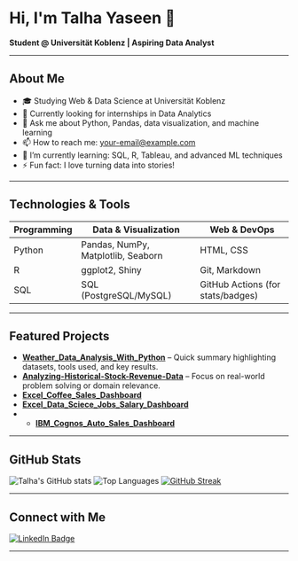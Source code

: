 # Hi, I'm Talha Yaseen 👋
**Student @ Universität Koblenz | Aspiring Data Analyst**

---

##  About Me
- 🎓 Studying Web & Data Science at Universität Koblenz  
- 👀 Currently looking for internships in Data Analytics  
- 💬 Ask me about Python, Pandas, data visualization, and machine learning  
- 📫 How to reach me: [your-email@example.com](mailto:talhayaseen8421@gmail.com)  
- 🌱 I’m currently learning: SQL, R, Tableau, and advanced ML techniques  
- ⚡ Fun fact: I love turning data into stories!

---

##  Technologies & Tools

| Programming | Data & Visualization | Web & DevOps |
|-------------|----------------------|--------------|
| Python  | Pandas, NumPy, Matplotlib, Seaborn | HTML, CSS |
| R | ggplot2, Shiny | Git, Markdown |
| SQL | SQL (PostgreSQL/MySQL) | GitHub Actions (for stats/badges) |

---

##  Featured Projects
- **[Weather_Data_Analysis_With_Python](https://github.com/talhayaseen81/Weather_Data_Analysis_With_Python)** – Quick summary highlighting datasets, tools used, and key results.  
- **[Analyzing-Historical-Stock-Revenue-Data](https://github.com/talhayaseen81/Analyzing-Historical-Stock-Revenue-Data-and-Building-a-Dashboard)** – Focus on real-world problem solving or domain relevance.  
- **[Excel_Coffee_Sales_Dashboard](https://github.com/talhayaseen81/Coffee_Sales_Dashboard)**
- **[Excel_Data_Sciece_Jobs_Salary_Dashboard](https://github.com/talhayaseen81/Data_Sciece_Jobs_Salary_Dashboard)**
- - **[IBM_Cognos_Auto_Sales_Dashboard](https://github.com/talhayaseen81/IBM_Cognos_Auto_Sales_Dashboard)**
---

##  GitHub Stats
![Talha's GitHub stats](https://github-readme-stats.vercel.app/api?username=talhayaseen81&show_icons=true&theme=radical)
![Top Languages](https://github-readme-stats.vercel.app/api/top-langs/?username=talhayaseen81&layout=compact&theme=radical)
[![GitHub Streak](https://streak-stats.demolab.com?user=talhayaseen81&theme=radical)](https://git.io/streak-stats)



---

##  Connect with Me
[![LinkedIn Badge](https://img.shields.io/badge/LinkedIn-talhayaseen-blue)](https://www.linkedin.com/in/talha-yaseen0/)

---
